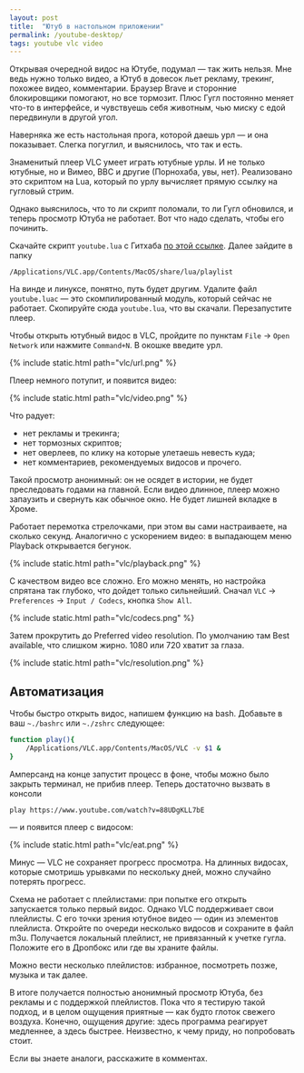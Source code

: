 ```yaml
---
layout: post
title:  "Ютуб в настольном приложении"
permalink: /youtube-desktop/
tags: youtube vlc video
---
```


Открывая очередной видос на Ютубе, подумал — так жить нельзя. Мне ведь нужно
только видео, а Ютуб в довесок льет рекламу, трекинг, похожее видео,
комментарии. Браузер Brave и сторонние блокировщики помогают, но все
тормозит. Плюс Гугл постоянно меняет что-то в интерфейсе, и чувствуешь себя
животным, чью миску с едой передвинули в другой угол.

Наверняка же есть настольная прога, которой даешь урл — и она показывает. Слегка
погуглил, и выяснилось, что так и есть.

Знаменитый плеер VLC умеет играть ютубные урлы. И не только ютубные, но и Вимео,
BBC и другие (Порнохаба, увы, нет). Реализовано это скриптом на Lua, который по
урлу вычисляет прямую ссылку на гугловый стрим.

Однако выяснилось, что то ли скрипт поломали, то ли Гугл обновился, и теперь
просмотр Ютуба не работает. Вот что надо сделать, чтобы его починить.

[youtube.lua]: https://raw.githubusercontent.com/videolan/vlc/master/share/lua/playlist/youtube.lua

Скачайте скрипт `youtube.lua` с Гитхаба [по этой ссылке][youtube.lua]. Далее
зайдите в папку

```
/Applications/VLC.app/Contents/MacOS/share/lua/playlist
```

На винде и линуксе, понятно, путь будет другим. Удалите файл `youtube.luac` — это
скомпилированный модуль, который сейчас не работает. Скопируйте сюда
`youtube.lua`, что вы скачали. Перезапустите плеер.

Чтобы открыть ютубный видос в VLC, пройдите по пунктам `File` &rarr; `Open
Network` или нажмите `Command+N`. В окошке введите урл.


{% include static.html path="vlc/url.png" %}

Плеер немного потупит, и появится видео:

{% include static.html path="vlc/video.png" %}

Что радует:

- нет рекламы и трекинга;
- нет тормозных скриптов;
- нет оверлеев, по клику на которые улетаешь невесть куда;
- нет комментариев, рекомендуемых видосов и прочего.

Такой просмотр анонимный: он не осядет в истории, не будет преследовать годами
на главной. Если видео длинное, плеер можно запаузить и свернуть как обычное
окно. Не будет лишней вкладке в Хроме.

Работает перемотка стрелочками, при этом вы сами настраиваете, на сколько
секунд. Аналогично с ускорением видео: в выпадающем меню Playback открывается
бегунок.

{% include static.html path="vlc/playback.png" %}

С качеством видео все сложно. Его можно менять, но настройка спрятана так
глубоко, что дойдет только сильнейший. Сначал `VLC` &rarr; `Preferences` &rarr; `Input /
Codecs`, кнопка `Show All`.

{% include static.html path="vlc/codecs.png" %}

Затем прокрутить до Preferred video resolution. По умолчанию там Best available,
что слишком жирно. 1080 или 720 хватит за глаза.

{% include static.html path="vlc/resolution.png" %}

## Автоматизация

Чтобы быстро открыть видос, напишем функцию на bash. Добавьте в ваш `~./bashrc`
или `~./zshrc` следующее:

~~~bash
function play(){
    /Applications/VLC.app/Contents/MacOS/VLC -v $1 &
}
~~~

Амперсанд на конце запустит процесс в фоне, чтобы можно было закрыть терминал,
не прибив плеер. Теперь достаточно вызвать в консоли

```
play https://www.youtube.com/watch?v=88UDgKLL7bE
```

— и появится плеер с видосом:

{% include static.html path="vlc/eat.png" %}

Минус — VLC не сохраняет прогресс просмотра. На длинных видосах, которые
смотришь урывками по нескольку дней, можно случайно потерять прогресс.

Схема не работает с плейлистами: при попытке его открыть запускается только
первый видос. Однако VLC поддерживает свои плейлисты. С его точки зрения ютубное
видео — один из элементов плейлиста. Откройте по очереди несколько видосов и
сохраните в файл m3u. Получается локальный плейлист, не привязанный к учетке
гугла. Положите его в Дропбокс или где вы храните файлы.

Можно вести несколько плейлистов: избранное, посмотреть позже, музыка и так
далее.

В итоге получается полностью анонимный просмотр Ютуба, без рекламы и с
поддержкой плейлистов. Пока что я тестирую такой подход, и в целом ощущения
приятные — как будто глоток свежего воздуха. Конечно, ощущения другие: здесь
программа реагирует медленнее, а здесь быстрее. Неизвестно, к чему приду, но
попробовать стоит.

Если вы знаете аналоги, расскажите в комментах.
